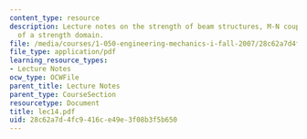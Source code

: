 ```yaml
---
content_type: resource
description: Lecture notes on the strength of beam structures, M-N coupling, and convexity
  of a strength domain.
file: /media/courses/1-050-engineering-mechanics-i-fall-2007/28c62a7d4fc9416ce49e3f08b3f5b650_lec14.pdf
file_type: application/pdf
learning_resource_types:
- Lecture Notes
ocw_type: OCWFile
parent_title: Lecture Notes
parent_type: CourseSection
resourcetype: Document
title: lec14.pdf
uid: 28c62a7d-4fc9-416c-e49e-3f08b3f5b650
---
```


